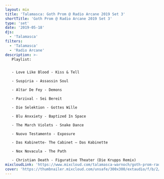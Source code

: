 ```yaml
---
layout: mix
title: 'Talamasca: Goth Prom @ Radio Arcane 2019 Set 3'
shortTitle: 'Goth Prom @ Radio Arcane 2019 Set 3'
type: 'set'
date: '2019-05-18'
djs:
  - 'Talamasca'
filters:
  - 'Talamasca'
  - 'Radio Arcane'
description: >-
   Playlist:


   - Love Like Blood - Kiss & Tell

   - Suspiria - Assassin Soul

   - Altar De Fey - Demons

   - Parzival - Sei Bereit

   - Die Selektion - Gottes Wille

   - Blu Anxxiety - Baptized In Space

   - The March Violets - Snake Dance

   - Nuovo Testamento - Exposure

   - Das Kabinette- The Cabinet — Das Kabinette

   - Nox Novacula - The Path

   - Christian Death - Figurative Theater (Die Krupps Remix)
mixcloudLink: 'https://www.mixcloud.com/talamasca-warnoch/goth-prom-radio-arcane-2019-set-3'
cover: 'https://thumbnailer.mixcloud.com/unsafe/300x300/extaudio/f/b/2/3/aa41-2580-4d92-b147-06085f062898'
---
```

